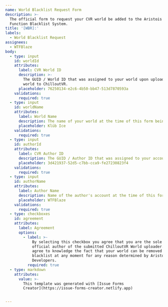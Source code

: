 ```yaml
---
name: World Blacklist Request Form
description: >-
  The official form to request your CVR world be added to the Aristois Risky  
  Function Blacklist System.
title: '[WBR]:'
labels:
  - World Blacklist Request
assignees:
  - WTFBlaze
body:
  - type: input
    id: worldId
    attributes:
      label: CVR World ID
      description: >-
        The GUID / World ID that was assigned to your world upon uploading your
        world to ChilloutVR.
      placeholder: 76250134-e2c6-4b50-bb47-513d7870593a
    validations:
      required: true
  - type: input
    id: worldName
    attributes:
      label: World Name
      description: The name of your world at the time of this form being submitted.
      placeholder: Klüb Ice
    validations:
      required: true
  - type: input
    id: authorId
    attributes:
      label: CVR Author ID
      description: The GUID / Author ID that was assigned to your account upon creation.
      placeholder: 3d421937-52d5-c7bb-cca9-fe27230823f4
    validations:
      required: true
  - type: input
    id: authorName
    attributes:
      label: Author Name
      description: Name of the author's account at the time of this form being submitted.
      placeholder: WTFBlaze
    validations:
      required: true
  - type: checkboxes
    id: agreement
    attributes:
      label: Agreement
      options:
        - label: >-
            By selecting this checkbox you agree that you are the sole /
            official author of the submitted ChilloutVR World uploader. You
            agree to knowledge the fact that your world can be removed from the
            blacklist at any moment for any reason determined by Aristois
            Developers.
          required: true
  - type: markdown
    attributes:
      value: >-
        This template was generated with [Issue Forms
        Creator](https://issue-forms-creator.netlify.app)


---
```



